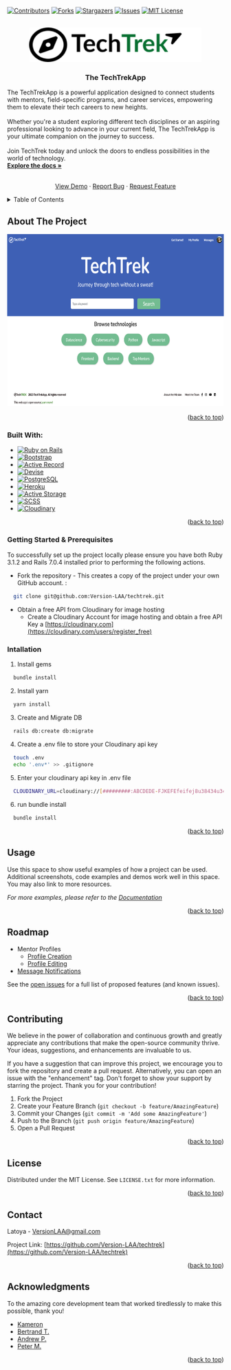 <a name="readme-top"></a>


[![Contributors][contributors-shield]][contributors-url]
[![Forks][forks-shield]][forks-url]
[![Stargazers][stars-shield]][stars-url]
[![Issues][issues-shield]][issues-url]
[![MIT License][license-shield]][license-url]


<!-- PROJECT LOGO -->
<br />
<div align="center">
  <a href="https://github.com/Version-LAA/techtrek">
    <img src="app/assets/images/logo-color.png" alt="Logo" width="" height="80">
  </a>

<h3 align="center">The TechTrekApp</h3>

  <p align="left">
    The TechTrekApp is a powerful application designed to connect students with mentors, field-specific programs, and career services, empowering them to elevate their tech careers to new heights.
    <br/>
    <br/>
    Whether you're a student exploring different tech disciplines or an aspiring professional looking to advance in your current field, The TechTrekApp is your ultimate companion on the journey to success.
    <br/>
    <br/>
    Join TechTrek today and unlock the doors to endless possibilities in the world of technology.
  <br/>
    <a href="https://github.com/Version-LAA/techtrek"><strong>Explore the docs »</strong></a>
    <br />
    <br />
    <div>
    <a href="https://www.techtrekapp.com/">View Demo</a>
    ·
    <a href="https://github.com/Version-LAA/techtrek/issues">Report Bug</a>
    ·
    <a href="https://github.com/Version-LAA/techtrek/issues">Request Feature</a>
    </div>
  </p>
</div>



<!-- TABLE OF CONTENTS -->
<details>
  <summary>Table of Contents</summary>
  <ol>
    <li>
      <a href="#about-the-project">About The Project</a>
      <ul>
        <li><a href="#built-with">Built With</a></li>
      </ul>
    </li>
    <li>
      <a href="#getting-started">Getting Started</a>
      <ul>
        <li><a href="#Getting-Started-&-Prerequisites">Getting Started & Prerequisites</a></li>
      </ul>
    </li>
    <li><a href="#usage">Usage</a></li>
    <li><a href="#roadmap">Roadmap</a></li>
    <li><a href="#contributing">Contributing</a></li>
    <li><a href="#license">License</a></li>
    <li><a href="#contact">Contact</a></li>
    <li><a href="#acknowledgments">Acknowledgments</a></li>
  </ol>
</details>



<!-- ABOUT THE PROJECT -->
## About The Project
<div align="center">
  <img src="app/assets/images/home.png" alt="Logo" width="600" height="400">
</div>


<p align="right">(<a href="#readme-top">back to top</a>)</p>



### Built With:

* [![Ruby on Rails](https://img.shields.io/badge/Ruby_on_Rails-CC0000?style=for-the-badge&logo=ruby-on-rails&logoColor=white)](https://rubyonrails.org/)
* [![Bootstrap][Bootstrap.com]][Bootstrap-url]
* [![Active Record](https://img.shields.io/badge/Active_Record-007ACC?style=for-the-badge&logo=ruby&logoColor=white)](https://guides.rubyonrails.org/active_record_basics.html)
* [![Devise](https://img.shields.io/badge/Devise-007ACC?style=for-the-badge&logo=ruby&logoColor=white)](https://github.com/heartcombo/devise)
* [![PostgreSQL](https://img.shields.io/badge/PostgreSQL-336791?style=for-the-badge&logo=postgresql&logoColor=white)](https://www.postgresql.org/)
* [![Heroku](https://img.shields.io/badge/Heroku-430098?style=for-the-badge&logo=heroku&logoColor=white)](https://www.heroku.com/)
* [![Active Storage](https://img.shields.io/badge/Active_Storage-007ACC?style=for-the-badge&logo=ruby&logoColor=white)](https://guides.rubyonrails.org/active_storage_overview.html)
* [![SCSS](https://img.shields.io/badge/SCSS-CC6699?style=for-the-badge&logo=sass&logoColor=white)](https://sass-lang.com/)
* [![Cloudinary](https://img.shields.io/badge/Cloudinary-4285F4?style=for-the-badge&logo=cloudinary&logoColor=white)](https://cloudinary.com/)




<p align="right">(<a href="#readme-top">back to top</a>)</p>



<!-- GETTING STARTED -->
### Getting Started & Prerequisites

To successfully set up the project locally please ensure you have both Ruby 3.1.2 and Rails 7.0.4 installed prior to performing the following actions.

* Fork the repository - This creates a copy of the project under your own GitHub account.
:
```sh
  git clone git@github.com:Version-LAA/techtrek.git
```
* Obtain a free API from Cloudinary for image hosting
  * Create a Cloudinary Account for image hosting and obtain a free API Key a [https://cloudinary.com](https://cloudinary.com/users/register_free)
### Intallation

1. Install gems
```sh
  bundle install
```
2. Install yarn
```sh
  yarn install
```
3. Create and Migrate DB
```sh
  rails db:create db:migrate
```
4. Create a .env file to store your Cloudinary api key
```sh
  touch .env
  echo '.env*' >> .gitignore
```

5. Enter your cloudinary api key in .env file
```sh
  CLOUDINARY_URL=cloudinary://[#########:ABCDEDE-FJKEFEfeifej8u38434u343u4384]
```

6. run bundle install
```sh
  bundle install
```



<p align="right">(<a href="#readme-top">back to top</a>)</p>



<!-- USAGE EXAMPLES -->
## Usage

Use this space to show useful examples of how a project can be used. Additional screenshots, code examples and demos work well in this space. You may also link to more resources.

_For more examples, please refer to the [Documentation](https://example.com)_

<p align="right">(<a href="#readme-top">back to top</a>)</p>



<!-- ROADMAP -->
## Roadmap
- Mentor Profiles
    - [Profile Creation](https://github.com/Version-LAA/techtrek/issues/155)
    - [Profile Editing](https://github.com/Version-LAA/techtrek/issues/156)
- [Message Notifications](https://github.com/Version-LAA/techtrek/issues/157)


See the [open issues](https://github.com/Version-LAA/techtrek/issues) for a full list of proposed features (and known issues).

<p align="right">(<a href="#readme-top">back to top</a>)</p>



<!-- CONTRIBUTING -->
## Contributing

We believe in the power of collaboration and continuous growth and greatly appreciate any contributions that make the open-source community thrive. Your ideas, suggestions, and enhancements are invaluable to us.

If you have a suggestion that can improve this project, we encourage you to fork the repository and create a pull request. Alternatively, you can open an issue with the "enhancement" tag. Don't forget to show your support by starring the project. Thank you for your contribution!


1. Fork the Project
2. Create your Feature Branch (`git checkout -b feature/AmazingFeature`)
3. Commit your Changes (`git commit -m 'Add some AmazingFeature'`)
4. Push to the Branch (`git push origin feature/AmazingFeature`)
5. Open a Pull Request

<p align="right">(<a href="#readme-top">back to top</a>)</p>



<!-- LICENSE -->
## License

Distributed under the MIT License. See `LICENSE.txt` for more information.

<p align="right">(<a href="#readme-top">back to top</a>)</p>



<!-- CONTACT -->
## Contact

Latoya - VersionLAA@gmail.com

Project Link: [https://github.com/Version-LAA/techtrek](https://github.com/Version-LAA/techtrek)

<p align="right">(<a href="#readme-top">back to top</a>)</p>



<!-- ACKNOWLEDGMENTS -->
## Acknowledgments
To the amazing core development team that worked tiredlessly to make this possible, thank you!

* [Kameron](https://github.com/Kameronjan)
* [Bertrand T.](https://github.com/btukov)
* [Andrew P.](https://github.com/andrewphan1)
* [Peter M.](https://github.com/mccdesign)

<p align="right">(<a href="#readme-top">back to top</a>)</p>



<!-- MARKDOWN LINKS & IMAGES -->
<!-- https://www.markdownguide.org/basic-syntax/#reference-style-links -->
[contributors-shield]: https://img.shields.io/github/contributors/Version-LAA/techtrek.svg?style=for-the-badge
[contributors-url]: https://github.com/Version-LAA/techtrek/graphs/contributors
[forks-shield]: https://img.shields.io/github/forks/Version-LAA/techtrek.svg?style=for-the-badge
[forks-url]: https://github.com/Version-LAA/techtrek/network/members
[stars-shield]: https://img.shields.io/github/stars/Version-LAA/techtrek.svg?style=for-the-badge
[stars-url]: https://github.com/Version-LAA/techtrek/stargazers
[issues-shield]: https://img.shields.io/github/issues/Version-LAA/techtrek.svg?style=for-the-badge
[issues-url]: https://github.com/Version-LAA/techtrek/issues
[license-shield]: https://img.shields.io/github/license/Version-LAA/techtrek.svg?style=for-the-badge
[license-url]: https://github.com/Version-LAA/techtrek/blob/master/LICENSE.txt
[linkedin-shield]: https://img.shields.io/badge/-LinkedIn-black.svg?style=for-the-badge&logo=linkedin&colorB=555
[linkedin-url]: https://linkedin.com/in/linkedin_username
[product-screenshot]: images/screenshot.png
[Next.js]: https://img.shields.io/badge/next.js-000000?style=for-the-badge&logo=nextdotjs&logoColor=white
[Next-url]: https://nextjs.org/
[React.js]: https://img.shields.io/badge/React-20232A?style=for-the-badge&logo=react&logoColor=61DAFB
[React-url]: https://reactjs.org/
[Vue.js]: https://img.shields.io/badge/Vue.js-35495E?style=for-the-badge&logo=vuedotjs&logoColor=4FC08D
[Vue-url]: https://vuejs.org/
[Angular.io]: https://img.shields.io/badge/Angular-DD0031?style=for-the-badge&logo=angular&logoColor=white
[Angular-url]: https://angular.io/
[Svelte.dev]: https://img.shields.io/badge/Svelte-4A4A55?style=for-the-badge&logo=svelte&logoColor=FF3E00
[Svelte-url]: https://svelte.dev/
[Laravel.com]: https://img.shields.io/badge/Laravel-FF2D20?style=for-the-badge&logo=laravel&logoColor=white
[Laravel-url]: https://laravel.com
[Bootstrap.com]: https://img.shields.io/badge/Bootstrap-563D7C?style=for-the-badge&logo=bootstrap&logoColor=white
[Bootstrap-url]: https://getbootstrap.com
[JQuery.com]: https://img.shields.io/badge/jQuery-0769AD?style=for-the-badge&logo=jquery&logoColor=white
[JQuery-url]: https://jquery.com
